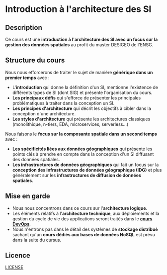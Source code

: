 # Introduction à l'architecture des SI

## Description

Ce cours est une **introduction à l'architecture des SI avec un focus sur la gestion des données spatiales** au profit du master DESIGEO de l'ENSG.

## Structure du cours

Nous nous efforcerons de traiter le sujet de manière **générique dans un premier temps** avec :

* L'**introduction** qui donne la définition d'un SI, mentionne l'existence de différents types de SI (dont SIG) et présente l'organisation du cours.
* **Les principaux défis** qui s'efforce de présenter les principales problématiques à traiter dans la conception un SI.
* **Les principes d'architecture** qui décrit les objectifs à cibler dans la conception d'une architecture.
* **Les styles d'architecture** qui présente les architectures classiques (monolithique, n-tiers, EDA, microservices, serverless...)

Nous faisons le **focus sur la composante spatiale dans un second temps** avec :

* **Les spécificités liées aux données géographiques** qui présente les points clés à prendre en compte dans la conception d'un SI diffusant des données spatiales.
* **Les infrastructures de données géographiques** qui fait un focus sur la **conception des infrastructures de données géographique (IDG)** et plus généralement sur les **infrastructures de diffusion de données spatiales**.

## Mise en garde

* Nous nous concentrons dans ce cours sur l'**architecture logique**.
* Les éléments relatifs à l'**architecture technique**, aux déploiements et la gestion du cycle de vie des applications seront traités dans le [**cours DevOps**](https://mborne.github.io/cours-devops/#2).
* Nous n'entrons pas dans le détail des systèmes de **stockage distribué** sachant qu'un **cours dédiés aux bases de données NoSQL** est prévu dans la suite du cursus.

## Licence

[LICENSE](LICENSE)


